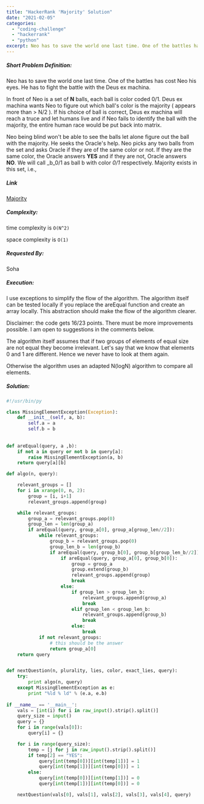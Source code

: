```yaml
---
title: "HackerRank 'Majority' Solution"
date: "2021-02-05"
categories: 
  - "coding-challenge"
  - "hackerrank"
  - "python"
excerpt: Neo has to save the world one last time. One of the battles has cost Neo his eyes. He has to fight the battle with the Deus ex machina.
---
```


##### Short Problem Definition:

Neo has to save the world one last time. One of the battles has cost Neo his eyes. He has to fight the battle with the Deus ex machina.

In front of Neo is a set of **N** balls, each ball is color coded 0/1. Deus ex machina wants Neo to figure out which ball's color is the majority ( appears more than > N/2 ). If his choice of ball is correct, Deus ex machina will reach a truce and let humans live and if Neo fails to identify the ball with the majority, the entire human race would be put back into matrix.

Neo being blind won't be able to see the balls let alone figure out the ball with the majority. He seeks the Oracle's help. Neo picks any two balls from the set and asks Oracle if they are of the same color or not. If they are the same color, the Oracle answers **YES** and if they are not, Oracle answers **NO**. We will call _b_0/1 as ball b with color _0/1_ respectively. Majority exists in this set, i.e.,

##### Link

[Majority](https://www.hackerrank.com/challenges/oracle1/problem)

##### Complexity:

time complexity is `O(N^2)`

space complexity is `O(1)`

##### Requested By:

Soha

##### Execution:

I use exceptions to simplify the flow of the algorithm. The algorithm itself can be tested locally if you replace the areEqual function and create an array locally. This abstraction should make the flow of the algorithm clearer.

Disclaimer: the code gets 16/23 points. There must be more improvements possible. I am open to suggestions in the comments below.

The algorithm itself assumes that if two groups of elements of equal size are not equal they become irrelevant. Let's say that we know that elements 0 and 1 are different. Hence we never have to look at them again.

Otherwise the algorithm uses an adapted N(logN) algorithm to compare all elements.

##### Solution:

```python
#!/usr/bin/py

class MissingElementException(Exception):
    def __init__(self, a, b):
        self.a = a
        self.b = b
        
        
def areEqual(query, a ,b):
    if not a in query or not b in query[a]:
        raise MissingElementException(a, b)
    return query[a][b]

def algo(n, query):

    relevant_groups = []
    for i in xrange(0, n, 2):
        group = [i, i+1]
        relevant_groups.append(group)

    while relevant_groups:
        group_a = relevant_groups.pop(0)
        group_len = len(group_a)
        if areEqual(query, group_a[0], group_a[group_len//2]):
            while relevant_groups:
                group_b = relevant_groups.pop(0)
                group_len_b = len(group_b)
                if areEqual(query, group_b[0], group_b[group_len_b//2]):
                    if areEqual(query, group_a[0], group_b[0]):
                        group = group_a
                        group.extend(group_b)
                        relevant_groups.append(group)
                        break
                    else:
                        if group_len > group_len_b:
                            relevant_groups.append(group_a)
                            break
                        elif group_len < group_len_b:
                            relevant_groups.append(group_b)
                            break
                        else:
                            break
            if not relevant_groups:
                # this should be the answer
                return group_a[0]
    return query


def nextQuestion(n, plurality, lies, color, exact_lies, query):
    try:
        print algo(n, query)
    except MissingElementException as e:
        print "%ld % ld" % (e.a, e.b)
        
if __name__ == '__main__':
    vals = [int(i) for i in raw_input().strip().split()]
    query_size = input()
    query = {}
    for i in range(vals[0]):
        query[i] = {}

    for i in range(query_size):
        temp = [j for j in raw_input().strip().split()]
        if temp[2] == "YES":
            query[int(temp[0])][int(temp[1])] = 1
            query[int(temp[1])][int(temp[0])] = 1
        else:
            query[int(temp[0])][int(temp[1])] = 0
            query[int(temp[1])][int(temp[0])] = 0

    nextQuestion(vals[0], vals[1], vals[2], vals[3], vals[4], query)
```
